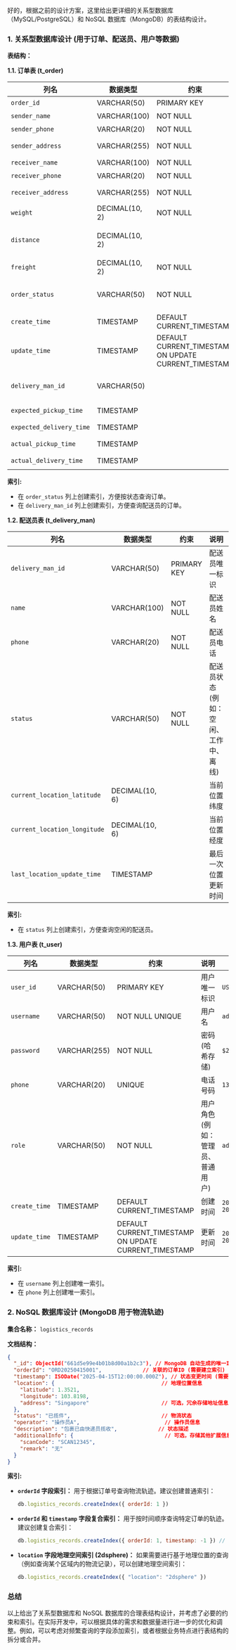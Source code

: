 好的，根据之前的设计方案，这里给出更详细的关系型数据库（MySQL/PostgreSQL）和 NoSQL 数据库（MongoDB）的表结构设计。

### 1. 关系型数据库设计 (用于订单、配送员、用户等数据)

**表结构：**

**1.1. 订单表 (t_order)**

| 列名                 | 数据类型        | 约束             | 说明                                     | 示例值                               |
| -------------------- | ------------- | ---------------- | ---------------------------------------- | ------------------------------------ |
| `order_id`           | VARCHAR(50)   | PRIMARY KEY    | 订单唯一标识                             | `ORD20250415001`                      |
| `sender_name`        | VARCHAR(100)  | NOT NULL         | 寄件人姓名                               | `张三`                               |
| `sender_phone`       | VARCHAR(20)   | NOT NULL         | 寄件人电话                               | `138XXXXXXXX`                        |
| `sender_address`     | VARCHAR(255)  | NOT NULL         | 寄件人详细地址                           | `北京市朝阳区XX街道XX号`               |
| `receiver_name`      | VARCHAR(100)  | NOT NULL         | 收件人姓名                               | `李四`                               |
| `receiver_phone`     | VARCHAR(20)   | NOT NULL         | 收件人电话                               | `139YYYYYYYY`                        |
| `receiver_address`   | VARCHAR(255)  | NOT NULL         | 收件人详细地址                           | `上海市浦东新区XX路XX弄`               |
| `weight`             | DECIMAL(10, 2)| NOT NULL         | 包裹重量 (公斤)                          | `2.5`                                |
| `distance`           | DECIMAL(10, 2)|                  | 配送距离 (公里)，可根据实际情况计算或预估 | `15.3`                               |
| `freight`            | DECIMAL(10, 2)| NOT NULL         | 运费                                     | `12.00`                              |
| `order_status`       | VARCHAR(50)   | NOT NULL         | 订单状态 (例如：待揽件、运输中、已签收)   | `待揽件`                             |
| `create_time`        | TIMESTAMP     | DEFAULT CURRENT_TIMESTAMP | 订单创建时间                           | `2025-04-15 20:00:00`                |
| `update_time`        | TIMESTAMP     | DEFAULT CURRENT_TIMESTAMP ON UPDATE CURRENT_TIMESTAMP | 订单更新时间                           | `2025-04-15 20:05:00`                |
| `delivery_man_id`    | VARCHAR(50)   |                  | 配送员ID (外键，关联 `t_delivery_man`)  | `DEL001`                             |
| `expected_pickup_time` | TIMESTAMP     |                  | 预计揽件时间                             | `2025-04-16 09:00:00`                |
| `expected_delivery_time`| TIMESTAMP     |                  | 预计送达时间                             | `2025-04-16 18:00:00`                |
| `actual_pickup_time` | TIMESTAMP     |                  | 实际揽件时间                             | `2025-04-16 09:15:00`                |
| `actual_delivery_time`| TIMESTAMP     |                  | 实际送达时间                             | `2025-04-16 17:45:00`                |

**索引:**

* 在 `order_status` 列上创建索引，方便按状态查询订单。
* 在 `delivery_man_id` 列上创建索引，方便查询配送员的订单。

**1.2. 配送员表 (t_delivery_man)**

| 列名                       | 数据类型        | 约束             | 说明                                 | 示例值       |
| -------------------------- | ------------- | ---------------- | ------------------------------------ | ----------- |
| `delivery_man_id`          | VARCHAR(50)   | PRIMARY KEY    | 配送员唯一标识                       | `DEL001`    |
| `name`                     | VARCHAR(100)  | NOT NULL         | 配送员姓名                           | `王五`       |
| `phone`                    | VARCHAR(20)   | NOT NULL         | 配送员电话                           | `137XXXXXXXX` |
| `status`                   | VARCHAR(50)   | NOT NULL         | 配送员状态 (例如：空闲、工作中、离线) | `空闲`       |
| `current_location_latitude`  | DECIMAL(10, 6)|                  | 当前位置纬度                         | `31.2304`   |
| `current_location_longitude` | DECIMAL(10, 6)|                  | 当前位置经度                         | `121.4737`  |
| `last_location_update_time`| TIMESTAMP     |                  | 最后一次位置更新时间                 | `2025-04-15 20:28:00` |

**索引:**

* 在 `status` 列上创建索引，方便查询空闲的配送员。

**1.3. 用户表 (t_user)**

| 列名           | 数据类型        | 约束             | 说明           | 示例值     |
| -------------- | ------------- | ---------------- | -------------- | -------- |
| `user_id`      | VARCHAR(50)   | PRIMARY KEY    | 用户唯一标识   | `USR001` |
| `username`     | VARCHAR(50)   | NOT NULL UNIQUE  | 用户名         | `admin`  |
| `password`     | VARCHAR(255)  | NOT NULL         | 密码 (哈希存储) | `$2a$10...` |
| `phone`        | VARCHAR(20)   | UNIQUE           | 电话号码       | `136XXXXXXXX` |
| `role`         | VARCHAR(50)   | NOT NULL         | 用户角色 (例如：管理员、普通用户) | `admin`  |
| `create_time`  | TIMESTAMP     | DEFAULT CURRENT_TIMESTAMP | 创建时间     | `2025-04-15 20:00:00` |
| `update_time`  | TIMESTAMP     | DEFAULT CURRENT_TIMESTAMP ON UPDATE CURRENT_TIMESTAMP | 更新时间     | `2025-04-15 20:00:00` |

**索引:**

* 在 `username` 列上创建唯一索引。
* 在 `phone` 列上创建唯一索引。

### 2. NoSQL 数据库设计 (MongoDB 用于物流轨迹)

**集合名称：** `logistics_records`

**文档结构：**

```json
{
  "_id": ObjectId("661d5e99e4b01b8d00a1b2c3"), // MongoDB 自动生成的唯一ID
  "orderId": "ORD20250415001",             // 关联的订单ID (需要建立索引)
  "timestamp": ISODate("2025-04-15T12:00:00.000Z"), // 状态变更时间 (需要建立索引)
  "location": {                                  // 地理位置信息
    "latitude": 1.3521,
    "longitude": 103.8198,
    "address": "Singapore"                       // 可选，冗余存储地址信息
  },
  "status": "已揽件",                             // 物流状态
  "operator": "操作员A",                           // 操作员信息
  "description": "包裹已由快递员揽收",             // 状态描述
  "additionalInfo": {                             // 可选，存储其他扩展信息
    "scanCode": "SCAN12345",
    "remark": "无"
  }
}
```

**索引:**

* **`orderId` 字段索引：** 用于根据订单号查询物流轨迹。建议创建普通索引：
    ```javascript
    db.logistics_records.createIndex({ orderId: 1 })
    ```
* **`orderId` 和 `timestamp` 字段复合索引：** 用于按时间顺序查询特定订单的轨迹。建议创建复合索引：
    ```javascript
    db.logistics_records.createIndex({ orderId: 1, timestamp: -1 }) // 按时间降序排列
    ```
* **`location` 字段地理空间索引 (2dsphere)：** 如果需要进行基于地理位置的查询（例如查询某个区域内的物流记录），可以创建地理空间索引：
    ```javascript
    db.logistics_records.createIndex({ "location": "2dsphere" })
    ```

### 总结

以上给出了关系型数据库和 NoSQL 数据库的合理表结构设计，并考虑了必要的约束和索引。在实际开发中，可以根据具体的需求和数据量进行进一步的优化和调整。例如，可以考虑对频繁查询的字段添加索引，或者根据业务特点进行表结构的拆分或合并。